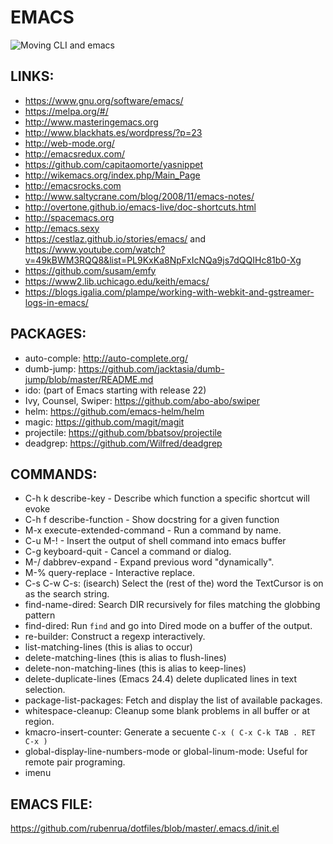 EMACS
=====

![Moving CLI and emacs](imgs/moving_cli.png)

LINKS:
------
* https://www.gnu.org/software/emacs/
* https://melpa.org/#/
* http://www.masteringemacs.org
* http://www.blackhats.es/wordpress/?p=23
* http://web-mode.org/
* http://emacsredux.com/
* https://github.com/capitaomorte/yasnippet
* http://wikemacs.org/index.php/Main_Page
* http://emacsrocks.com
* http://www.saltycrane.com/blog/2008/11/emacs-notes/
* http://overtone.github.io/emacs-live/doc-shortcuts.html
* http://spacemacs.org
* http://emacs.sexy
* https://cestlaz.github.io/stories/emacs/ and https://www.youtube.com/watch?v=49kBWM3RQQ8&list=PL9KxKa8NpFxIcNQa9js7dQQIHc81b0-Xg
* https://github.com/susam/emfy
* https://www2.lib.uchicago.edu/keith/emacs/
* https://blogs.igalia.com/plampe/working-with-webkit-and-gstreamer-logs-in-emacs/

PACKAGES:
----------
* auto-comple: http://auto-complete.org/
* dumb-jump: https://github.com/jacktasia/dumb-jump/blob/master/README.md
* ido: (part of Emacs starting with release 22)
* Ivy, Counsel, Swiper: https://github.com/abo-abo/swiper
* helm: https://github.com/emacs-helm/helm
* magic: https://github.com/magit/magit
* projectile: https://github.com/bbatsov/projectile
* deadgrep: https://github.com/Wilfred/deadgrep

COMMANDS:
-----------
* C-h k describe-key - Describe which function a specific shortcut will evoke
* C-h f describe-function - Show docstring for a given function
* M-x execute-extended-command - Run a command by name.
* C-u M-! - Insert the output of shell command into emacs buffer
* C-g keyboard-quit - Cancel a command or dialog.
* M-/ dabbrev-expand - Expand previous word "dynamically".
* M-% query-replace - Interactive replace.
* C-s C-w C-s: (isearch) Select the (rest of the) word the TextCursor is on as the search string.
* find-name-dired: Search DIR recursively for files matching the globbing pattern
* find-dired: Run `find` and go into Dired mode on a buffer of the output.
* re-builder: Construct a regexp interactively.
* list-matching-lines (this is alias to occur)
* delete-matching-lines (this is alias to flush-lines)
* delete-non-matching-lines (this is alias to keep-lines)
* delete-duplicate-lines (Emacs 24.4) delete duplicated lines in text selection.
* package-list-packages: Fetch and display the list of available packages.
* whitespace-cleanup: Cleanup some blank problems in all buffer or at region.
* kmacro-insert-counter: Generate a secuente `C-x ( C-x C-k TAB . RET C-x )`
* global-display-line-numbers-mode or global-linum-mode: Useful for remote pair programing.
* imenu

EMACS FILE:
------------
https://github.com/rubenrua/dotfiles/blob/master/.emacs.d/init.el
